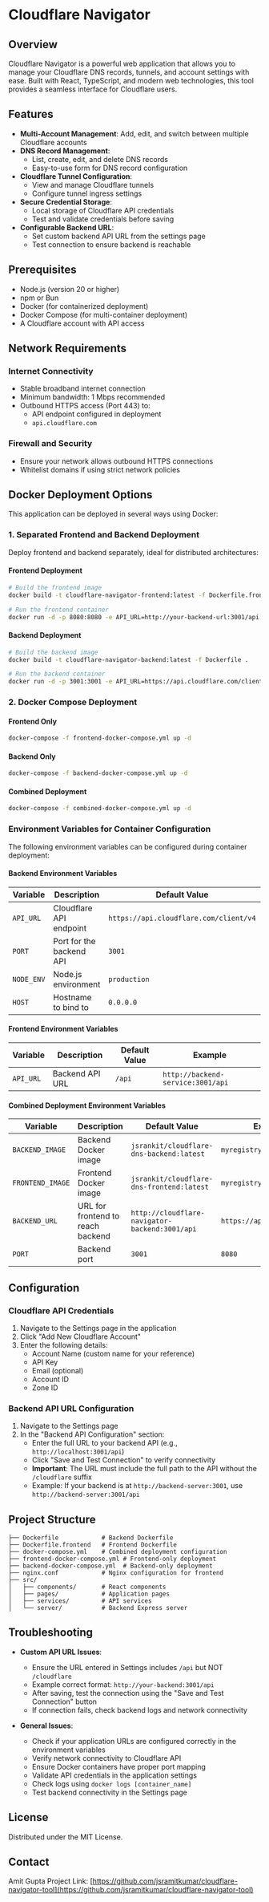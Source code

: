 
# Cloudflare Navigator

## Overview

Cloudflare Navigator is a powerful web application that allows you to manage your Cloudflare DNS records, tunnels, and account settings with ease. Built with React, TypeScript, and modern web technologies, this tool provides a seamless interface for Cloudflare users.

## Features

- **Multi-Account Management**: Add, edit, and switch between multiple Cloudflare accounts
- **DNS Record Management**: 
  - List, create, edit, and delete DNS records
  - Easy-to-use form for DNS record configuration
- **Cloudflare Tunnel Configuration**:
  - View and manage Cloudflare tunnels
  - Configure tunnel ingress settings
- **Secure Credential Storage**: 
  - Local storage of Cloudflare API credentials
  - Test and validate credentials before saving
- **Configurable Backend URL**: 
  - Set custom backend API URL from the settings page
  - Test connection to ensure backend is reachable

## Prerequisites

- Node.js (version 20 or higher)
- npm or Bun
- Docker (for containerized deployment)
- Docker Compose (for multi-container deployment)
- A Cloudflare account with API access

## Network Requirements

### Internet Connectivity
- Stable broadband internet connection
- Minimum bandwidth: 1 Mbps recommended
- Outbound HTTPS access (Port 443) to:
  - API endpoint configured in deployment
  - `api.cloudflare.com`

### Firewall and Security
- Ensure your network allows outbound HTTPS connections
- Whitelist domains if using strict network policies

## Docker Deployment Options

This application can be deployed in several ways using Docker:

### 1. Separated Frontend and Backend Deployment

Deploy frontend and backend separately, ideal for distributed architectures:

#### Frontend Deployment
```bash
# Build the frontend image
docker build -t cloudflare-navigator-frontend:latest -f Dockerfile.frontend .

# Run the frontend container
docker run -d -p 8080:8080 -e API_URL=http://your-backend-url:3001/api cloudflare-navigator-frontend:latest
```

#### Backend Deployment
```bash
# Build the backend image
docker build -t cloudflare-navigator-backend:latest -f Dockerfile .

# Run the backend container
docker run -d -p 3001:3001 -e API_URL=https://api.cloudflare.com/client/v4 cloudflare-navigator-backend:latest
```

### 2. Docker Compose Deployment

#### Frontend Only
```bash
docker-compose -f frontend-docker-compose.yml up -d
```

#### Backend Only
```bash
docker-compose -f backend-docker-compose.yml up -d
```

#### Combined Deployment
```bash
docker-compose -f combined-docker-compose.yml up -d
```

### Environment Variables for Container Configuration

The following environment variables can be configured during container deployment:

#### Backend Environment Variables
| Variable | Description | Default Value | Example |
|----------|-------------|---------------|---------|
| `API_URL` | Cloudflare API endpoint | `https://api.cloudflare.com/client/v4` | `https://custom-api.cloudflare.com` |
| `PORT` | Port for the backend API | `3001` | `8080` |
| `NODE_ENV` | Node.js environment | `production` | `development` |
| `HOST` | Hostname to bind to | `0.0.0.0` | `localhost` |

#### Frontend Environment Variables
| Variable | Description | Default Value | Example |
|----------|-------------|---------------|---------|
| `API_URL` | Backend API URL | `/api` | `http://backend-service:3001/api` |

#### Combined Deployment Environment Variables
| Variable | Description | Default Value | Example |
|----------|-------------|---------------|---------|
| `BACKEND_IMAGE` | Backend Docker image | `jsrankit/cloudflare-dns-backend:latest` | `myregistry/backend:v1.0` |
| `FRONTEND_IMAGE` | Frontend Docker image | `jsrankit/cloudflare-dns-frontend:latest` | `myregistry/frontend:v1.0` |
| `BACKEND_URL` | URL for frontend to reach backend | `http://cloudflare-navigator-backend:3001/api` | `https://api.example.com` |
| `PORT` | Backend port | `3001` | `8080` |

## Configuration

### Cloudflare API Credentials

1. Navigate to the Settings page in the application
2. Click "Add New Cloudflare Account"
3. Enter the following details:
   - Account Name (custom name for your reference)
   - API Key
   - Email (optional)
   - Account ID
   - Zone ID

### Backend API URL Configuration

1. Navigate to the Settings page
2. In the "Backend API Configuration" section:
   - Enter the full URL to your backend API (e.g., `http://localhost:3001/api`)
   - Click "Save and Test Connection" to verify connectivity
   - **Important**: The URL must include the full path to the API without the `/cloudflare` suffix
   - Example: If your backend is at `http://backend-server:3001`, use `http://backend-server:3001/api`

## Project Structure

```
├── Dockerfile            # Backend Dockerfile
├── Dockerfile.frontend   # Frontend Dockerfile
├── docker-compose.yml    # Combined deployment configuration
├── frontend-docker-compose.yml # Frontend-only deployment
├── backend-docker-compose.yml  # Backend-only deployment
├── nginx.conf            # Nginx configuration for frontend
├── src/
│   ├── components/       # React components
│   ├── pages/            # Application pages
│   ├── services/         # API services
│   └── server/           # Backend Express server
```

## Troubleshooting

- **Custom API URL Issues**: 
  - Ensure the URL entered in Settings includes `/api` but NOT `/cloudflare`
  - Example correct format: `http://your-backend:3001/api`
  - After saving, test the connection using the "Save and Test Connection" button
  - If connection fails, check backend logs and network connectivity

- **General Issues**:
  - Check if your application URLs are configured correctly in the environment variables
  - Verify network connectivity to Cloudflare API
  - Ensure Docker containers have proper port mapping
  - Validate API credentials in the application settings
  - Check logs using `docker logs [container_name]`
  - Test backend connectivity in the Settings page

## License

Distributed under the MIT License.

## Contact

Amit Gupta
Project Link: [https://github.com/jsramitkumar/cloudflare-navigator-tool](https://github.com/jsramitkumar/cloudflare-navigator-tool)
